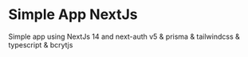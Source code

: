 # Simple App NextJs

Simple app using NextJs 14 and next-auth v5 & prisma & tailwindcss & typescript & bcrytjs
